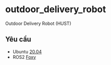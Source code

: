# outdoor_delivery_robot

Outdoor Delivery Robot (HUST)
## Yêu cầu
- Ubuntu [20.04](https://releases.ubuntu.com/focal/)
- ROS2 [Foxy](https://docs.ros.org/en/foxy/Installation.html)
